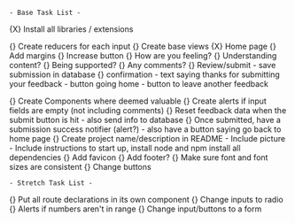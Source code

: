     - Base Task List -
{X} Install all libraries / extensions

{} Create reducers for each input
{} Create base views
    {X} Home page
        {} Add margins
        {} Increase button
    {} How are you feeling?
    {} Understanding content?
    {} Being supported?
    {} Any comments?
    {} Review/submit
        - save submission in database
    {} confirmation
        - text saying thanks for submitting your feedback
        - button going home
        - button to leave another feedback

{} Create Components where deemed valuable
{} Create alerts if input fields are empty (not including comments)
{} Reset feedback data when the submit button is hit
    - also send info to database
{} Once submitted, have a submission success notifier (alert?)
    - also have a button saying go back to home page
{} Create project name/description in README
    - Include picture
    - Include instructions to start up, install node and npm install all dependencies
{} Add favicon
{} Add footer?
{} Make sure font and font sizes are consistent
{} Change buttons



    - Stretch Task List - 
{} Put all route declarations in its own component
{} Change inputs to radio
{} Alerts if numbers aren't in range
{} Change input/buttons to a form